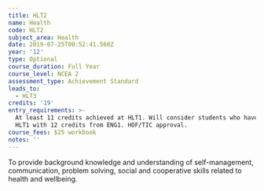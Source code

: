 ```yaml
---
title: HLT2
name: Health
code: HLT2
subject_area: Health
date: 2019-07-25T00:52:41.560Z
year: '12'
type: Optional
course_duration: Full Year
course_level: NCEA 2
assessment_type: Achievement Standard
leads_to:
  - HLT3
credits: '19'
entry_requirements: >-
  At least 11 credits achieved at HLT1. Will consider students who have not done
  HLT1 with 12 credits from ENG1. HOF/TIC approval.
course_fees: $25 workbook
notes: ''
---
```

To provide background knowledge and understanding of self-management, communication, problem solving, social and cooperative skills related to health and wellbeing.
